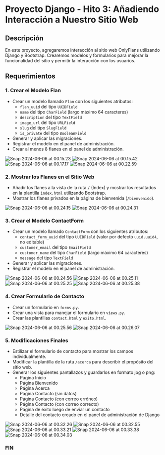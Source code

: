 # Proyecto Django - Hito 3: Añadiendo Interacción a Nuestro Sitio Web

## Descripción

En este proyecto, agregaremos interacción al sitio web OnlyFlans utilizando Django y Bootstrap. Crearemos modelos y formularios para mejorar la funcionalidad del sitio y permitir la interacción con los usuarios.

## Requerimientos

### 1. Crear el Modelo Flan
- Crear un modelo llamado `Flan` con los siguientes atributos:
  - `flan_uuid` del tipo `UUIDField`
  - `name` del tipo `CharField` (largo máximo 64 caracteres)
  - `description` del tipo `TextField`
  - `image_url` del tipo `URLField`
  - `slug` del tipo `SlugField`
  - `is_private` del tipo `BooleanField`
- Generar y aplicar las migraciones.
- Registrar el modelo en el panel de administración.
- Crear al menos 8 flanes en el panel de administración.

![Snap 2024-06-06 at 00.15.23](IMAGENES/Snap%202024-06-06%20at%2000.15.23.png)
![Snap 2024-06-06 at 00.15.42](IMAGENES/Snap%202024-06-06%20at%2000.15.42.png)
![Snap 2024-06-06 at 00.17.17](IMAGENES/Snap%202024-06-06%20at%2000.17.17.png)
![Snap 2024-06-06 at 00.22.59](IMAGENES/Snap%202024-06-06%20at%2000.22.59.png)


### 2. Mostrar los Flanes en el Sitio Web
- Añadir los flanes a la vista de la ruta `/` (Index) y mostrar los resultados en la plantilla `index.html` utilizando Bootstrap.
- Mostrar los flanes privados en la página de bienvenida (`/bienvenido`).

![Snap 2024-06-06 at 00.24.15](IMAGENES/Snap%202024-06-06%20at%2000.24.15.png)
![Snap 2024-06-06 at 00.24.31](IMAGENES/Snap%202024-06-06%20at%2000.24.31.png)



### 3. Crear el Modelo ContactForm
- Crear un modelo llamado `ContactForm` con los siguientes atributos:
  - `contact_form_uuid` del tipo `UUIDField` (valor por defecto `uuid.uuid4`, no editable)
  - `customer_email` del tipo `EmailField`
  - `customer_name` del tipo `CharField` (largo máximo 64 caracteres)
  - `message` del tipo `TextField`
- Generar y aplicar las migraciones.
- Registrar el modelo en el panel de administración.

![Snap 2024-06-06 at 00.24.56](IMAGENES/Snap%202024-06-06%20at%2000.24.56.png)
![Snap 2024-06-06 at 00.25.11](IMAGENES/Snap%202024-06-06%20at%2000.25.11.png)
![Snap 2024-06-06 at 00.25.25](IMAGENES/Snap%202024-06-06%20at%2000.25.25.png)
![Snap 2024-06-06 at 00.25.38](IMAGENES/Snap%202024-06-06%20at%2000.25.38.png)




### 4. Crear Formulario de Contacto
- Crear un formulario en `forms.py`.
- Crear una vista para manejar el formulario en `views.py`.
- Crear las plantillas `contact.html` y `exito.html`.

![Snap 2024-06-06 at 00.25.56](IMAGENES/Snap%202024-06-06%20at%2000.25.56.png)
![Snap 2024-06-06 at 00.26.07](IMAGENES/Snap%202024-06-06%20at%2000.26.07.png)

### 5. Modificaciones Finales
- Estilizar el formulario de contacto para mostrar los campos individualmente.
- Modificar la plantilla de la ruta `/acerca` para describir el propósito del sitio web.
- Generar los siguientes pantallazos y guardarlos en formato jpg o png:
  - Página Inicio
  - Página Bienvenido
  - Página Acerca
  - Página Contacto (sin datos)
  - Página Contacto (con correo erróneo)
  - Página Contacto (con correo correcto)
  - Página de éxito luego de enviar un contacto
  - Detalle del contacto creado en el panel de administración de Django


![Snap 2024-06-06 at 00.32.26](IMAGENES/Snap%202024-06-06%20at%2000.32.26.png)
![Snap 2024-06-06 at 00.32.55](IMAGENES/Snap%202024-06-06%20at%2000.32.55.png)
![Snap 2024-06-06 at 00.33.21](IMAGENES/Snap%202024-06-06%20at%2000.33.21.png)
![Snap 2024-06-06 at 00.33.38](IMAGENES/Snap%202024-06-06%20at%2000.33.38.png)
![Snap 2024-06-06 at 00.34.03](IMAGENES/Snap%202024-06-06%20at%2000.34.03.png)

### FIN